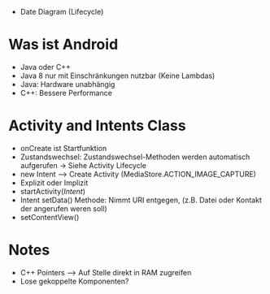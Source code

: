 - Date Diagram (Lifecycle)

# Was ist Android
- Java oder C++
- Java 8 nur mit Einschränkungen nutzbar (Keine Lambdas)
- Java: Hardware unabhängig
- C++: Bessere Performance

# Activity and Intents Class
- onCreate ist Startfunktion
- Zustandswechsel: Zustandswechsel-Methoden werden automatisch aufgerufen -> Siehe Activity Lifecycle
- new Intent --> Create Activity (MediaStore.ACTION_IMAGE_CAPTURE) 
- Explizit oder Implizit
- startActivity(_Intent_)
- Intent setData() Methode: Nimmt URI entgegen, (z.B. Datei oder Kontakt der angerufen weren soll)
- setContentView()

# Notes
- C++ Pointers --> Auf Stelle direkt in RAM zugreifen
- Lose gekoppelte Komponenten?